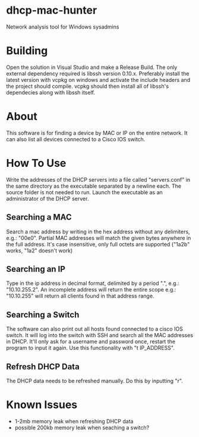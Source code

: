 # dhcp-mac-hunter
Network analysis tool for Windows sysadmins

# Building
Open the solution in Visual Studio and make a Release Build.
The only external dependency required is libssh version 0.10.x.
Preferably install the latest version with vcpkg on windows and
activate the include headers and the project should compile.
vcpkg should then install all of libssh's dependecies along with
libssh itself.

# About
This software is for finding a device by MAC or IP on the entire network.
It can also list all devices connected to a Cisco IOS switch.

# How To Use
Write the addresses of the DHCP servers
into a file called "servers.conf" in the same directory as the
executable separated by a newline each.
The source folder is not needed to run.
Launch the executable as an administrator of the DHCP server.

## Searching a MAC
Search a mac address by writing in the hex address without
any delimiters, e.g.: "00e0".
Partial MAC addresses will match the given bytes anywhere
in the full address.
It's case insensitive, 
only full octets are supported ("1a2b" works, "1a2" doesn't work)

## Searching an IP
Type in the ip address in decimal format, delimited by a period ".", e.g.: "10.10.255.2".
An incomplete address will return the entire scope e.g.: "10.10.255" 
will return all clients found in that address range.

## Searching a Switch
The software can also print out all hosts found connected to a cisco IOS
switch. It will log into the switch with SSH and search all the MAC addresses in DHCP.
It'll only ask for a username and password once, restart the program
to input it again.
Use this functionality with "t IP_ADDRESS".

## Refresh DHCP Data
The DHCP data needs to be refreshed manually.
Do this by inputting "r".

# Known Issues
- 1-2mb memory leak when refreshing DHCP data
- possible 200kb memory leak when seaching a switch?
